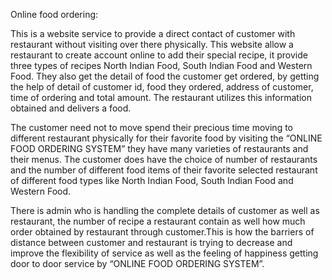 Online food ordering:

This is a website service to provide a direct contact of customer with restaurant without visiting over there physically. This 
website allow a restaurant to create account online to add their special recipe, it provide three types of recipes North Indian
Food, South Indian Food and Western Food. They also get the detail of food the customer get ordered, by getting the help of detail
of customer id, food they ordered, address of customer, time of ordering and total amount. The restaurant utilizes this 
information obtained and delivers a food.

The customer need not to move spend their precious time moving to different restaurant physically for their favorite food by 
visiting the “ONLINE FOOD ORDERING SYSTEM” they have many varieties of restaurants and their menus. The customer does have the
choice of number of restaurants and the number of different food items of their favorite selected restaurant of different food
types like North Indian Food, South Indian Food and Western Food.

There is admin who is handling the complete details of customer as well as restaurant, the number of recipe a restaurant contain 
as well how much order obtained by restaurant through customer.This is how the barriers of distance between customer and 
restaurant is trying to decrease and improve the flexibility of service as well as the feeling of happiness getting door to door 
service by “ONLINE FOOD ORDERING SYSTEM”.

